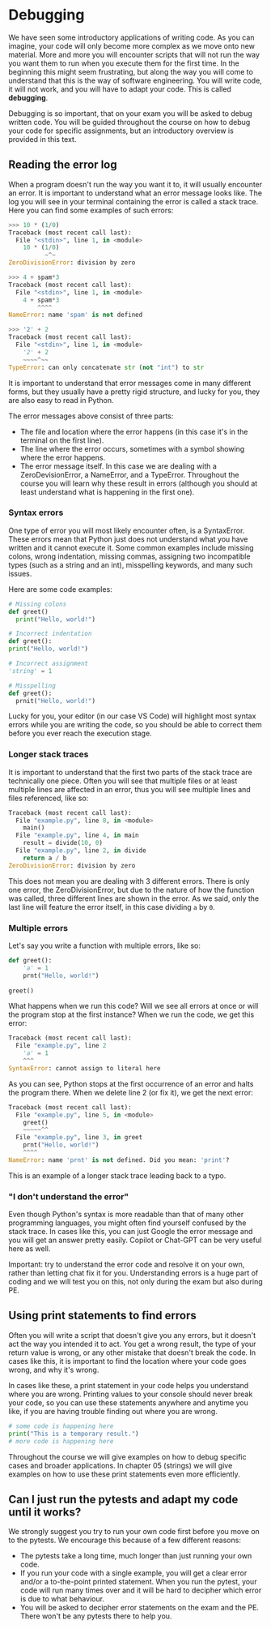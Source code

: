 # Debugging

We have seen some introductory applications of writing code. As you can imagine, your code will only become more complex as we move onto new material. More and more you will encounter scripts that will not run the way you want them to run when you execute them for the first time. In the beginning this might seem frustrating, but along the way you will come to understand that this is the way of software engineering. You will write code, it will not work, and you will have to adapt your code. This is called **debugging**. 

Debugging is so important, that on your exam you will be asked to debug written code. You will be guided throughout the course on how to debug your code for specific assignments, but an introductory overview is provided in this text. 

## Reading the error log

When a program doesn't run the way you want it to, it will usually encounter an error. It is important to understand what an error message looks like. The log you will see in your terminal containing the error is called a stack trace. Here you can find some examples of such errors:

```python
>>> 10 * (1/0)
Traceback (most recent call last):
  File "<stdin>", line 1, in <module>
    10 * (1/0)
          ~^~
ZeroDivisionError: division by zero

>>> 4 + spam*3
Traceback (most recent call last):
  File "<stdin>", line 1, in <module>
    4 + spam*3
        ^^^^
NameError: name 'spam' is not defined

>>> '2' + 2
Traceback (most recent call last):
  File "<stdin>", line 1, in <module>
    '2' + 2
    ~~~~^~~
TypeError: can only concatenate str (not "int") to str
```

It is important to understand that error messages come in many different forms, but they usually have a pretty rigid structure, and lucky for you, they are also easy to read in Python. 

The error messages above consist of three parts:
* The file and location where the error happens (in this case it's in the terminal on the first line).
* The line where the error occurs, sometimes with a symbol showing where the error happens. 
* The error message itself. In this case we are dealing with a ZeroDevisionError, a NameError, and a TypeError. Throughout the course you will learn why these result in errors (although you should at least understand what is happening in the first one).

### Syntax errors
One type of error you will most likely encounter often, is a SyntaxError. These errors mean that Python just does not understand what you have written and it cannot execute it. Some common examples include missing colons, wrong indentation, missing commas, assigning two incompatible types (such as a string and an int), misspelling keywords, and many such issues. 

Here are some code examples:

```python
# Missing colons
def greet()
  print("Hello, world!")

# Incorrect indentation
def greet():
print("Hello, world!")

# Incorrect assignment
'string' = 1

# Misspelling
def greet():
  prnit("Hello, world!")
```

Lucky for you, your editor (in our case VS Code) will highlight most syntax errors while you are writing the code, so you should be able to correct them before you ever reach the execution stage. 

### Longer stack traces
It is important to understand that the first two parts of the stack trace are technically one piece. Often you will see that multiple files or at least multiple lines are affected in an error, thus you will see multiple lines and files referenced, like so:

``` python
Traceback (most recent call last):
  File "example.py", line 8, in <module>
    main()
  File "example.py", line 4, in main
    result = divide(10, 0)
  File "example.py", line 2, in divide
    return a / b
ZeroDivisionError: division by zero
```

This does not mean you are dealing with 3 different errors. There is only one error, the ZeroDivisionError, but due to the nature of how the function was called, three different lines are shown in the error. As we said, only the last line will feature the error itself, in this case dividing ```a``` by ```0```.

### Multiple errors

Let's say you write a function with multiple errors, like so:

```python
def greet(): 
    'a' = 1
    prnt("Hello, world!")
    
greet()
```

What happens when we run this code? Will we see all errors at once or will the program stop at the first instance? When we run the code, we get this error:

```python
Traceback (most recent call last):
  File "example.py", line 2
    'a' = 1
    ^^^
SyntaxError: cannot assign to literal here
```

As you can see, Python stops at the first occurrence of an error and halts the program there. When we delete line 2 (or fix it), we get the next error:

```python
Traceback (most recent call last):
  File "example.py", line 5, in <module>
    greet()
    ~~~~~^^
  File "example.py", line 3, in greet
    prnt("Hello, world!")
    ^^^^
NameError: name 'prnt' is not defined. Did you mean: 'print'?
```

This is an example of a longer stack trace leading back to a typo. 

### "I don't understand the error"

Even though Python's syntax is more readable than that of many other programming languages, you might often find yourself confused by the stack trace. In cases like this, you can just Google the error message and you will get an answer pretty easily. Copilot or Chat-GPT can be very useful here as well. 

Important: try to understand the error code and resolve it on your own, rather than letting chat fix it for you. Understanding errors is a huge part of coding and we will test you on this, not only during the exam but also during PE. 

## Using print statements to find errors

Often you will write a script that doesn't give you any errors, but it doesn't act the way you intended it to act. You get a wrong result, the type of your return value is wrong, or any other mistake that doesn't break the code. In cases like this, it is important to find the location where your code goes wrong, and why it's wrong. 

In cases like these, a print statement in your code helps you understand where you are wrong. Printing values to your console should never break your code, so you can use these statements anywhere and anytime you like, if you are having trouble finding out where you are wrong. 

```python
# some code is happening here
print("This is a temporary result.")
# more code is happening here
```

Throughout the course we will give examples on how to debug specific cases and broader applications. In chapter 05 (strings) we will give examples on how to use these print statements even more efficiently. 

## Can I just run the pytests and adapt my code until it works?

We strongly suggest you try to run your own code first before you move on to the pytests. We encourage this because of a few different reasons:

* The pytests take a long time, much longer than just running your own code. 
* If you run your code with a single example, you will get a clear error and/or a to-the-point printed statement. When you run the pytest, your code will run many times over and it will be hard to decipher which error is due to what behaviour. 
* You will be asked to decipher error statements on the exam and the PE. There won't be any pytests there to help you.  
